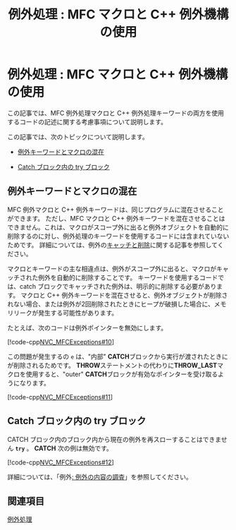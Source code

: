 ﻿---
title: '例外処理 : MFC マクロと C++ 例外機構の使用'
ms.date: 11/04/2016
helpviewer_keywords:
- exception objects [MFC]
- memory leaks [MFC], exception object not deleted
- exception handling [MFC], MFC
- try-catch exception handling [MFC], mixing MFC macros and C++ keywords
- exception objects [MFC], deleting
- exceptions [MFC], MFC macros vs. C++ keywords
- catch blocks [MFC], mixed
- exception handling [MFC], mixed-language
- nested try blocks [MFC]
- catch blocks [MFC], explicitly deleting code in
- try-catch exception handling [MFC], nested try blocks
- heap corruption [MFC]
- nested catch blocks [MFC]
ms.assetid: d664a83d-879b-44d4-bdf0-029f0aca69e9
ms.openlocfilehash: 9e97eb545dedd3ac38dd93471f82aecc382717ae
ms.sourcegitcommit: 1f009ab0f2cc4a177f2d1353d5a38f164612bdb1
ms.translationtype: MT
ms.contentlocale: ja-JP
ms.lasthandoff: 07/27/2020
ms.locfileid: "87223175"
---
# <a name="exceptions-using-mfc-macros-and-c-exceptions"></a>例外処理 : MFC マクロと C++ 例外機構の使用

この記事では、MFC 例外処理マクロと C++ 例外処理キーワードの両方を使用するコードの記述に関する考慮事項について説明します。

この記事では、次のトピックについて説明します。

- [例外キーワードとマクロの混在](#_core_mixing_exception_keywords_and_macros)

- [Catch ブロック内の try ブロック](#_core_try_blocks_inside_catch_blocks)

## <a name="mixing-exception-keywords-and-macros"></a><a name="_core_mixing_exception_keywords_and_macros"></a>例外キーワードとマクロの混在

MFC 例外マクロと C++ 例外キーワードは、同じプログラムに混在させることができます。 ただし、MFC マクロと C++ 例外キーワードを混在させることはできません。これは、マクロがスコープ外に出ると例外オブジェクトを自動的に削除するのに対し、例外処理のキーワードを使用するコードには含まれていないためです。 詳細については、例外の[キャッチと削除](exceptions-catching-and-deleting-exceptions.md)に関する記事を参照してください。

マクロとキーワードの主な相違点は、例外がスコープ外に出ると、マクロがキャッチされた例外を自動的に削除することです。 キーワードを使用するコードでは、catch ブロックでキャッチされた例外は、明示的に削除する必要があります。 マクロと C++ 例外キーワードを混在させると、例外オブジェクトが削除されない場合、または例外が2回削除されたときにヒープが破損した場合に、メモリリークが発生する可能性があります。

たとえば、次のコードは例外ポインターを無効にします。

[!code-cpp[NVC_MFCExceptions#10](codesnippet/cpp/exceptions-using-mfc-macros-and-cpp-exceptions_1.cpp)]

この問題が発生するの `e` は、"内部" **CATCH**ブロックから実行が渡されたときにが削除されるためです。 **THROW**ステートメントの代わりに**THROW_LAST**マクロを使用すると、"outer" **CATCH**ブロックが有効なポインターを受け取るようになります。

[!code-cpp[NVC_MFCExceptions#11](codesnippet/cpp/exceptions-using-mfc-macros-and-cpp-exceptions_2.cpp)]

## <a name="try-blocks-inside-catch-blocks"></a><a name="_core_try_blocks_inside_catch_blocks"></a>Catch ブロック内の try ブロック

CATCH ブロック内のブロック内から現在の例外を再スローすることはできません **`try`** 。 **CATCH** 次の例は無効です。

[!code-cpp[NVC_MFCExceptions#12](codesnippet/cpp/exceptions-using-mfc-macros-and-cpp-exceptions_3.cpp)]

詳細については、「例外[: 例外の内容の調査](exceptions-examining-exception-contents.md)」を参照してください。

## <a name="see-also"></a>関連項目

[例外処理](exception-handling-in-mfc.md)
